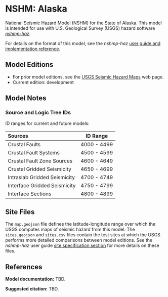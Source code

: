 # NSHM: Alaska

National Seismic Hazard Model (NSHM) for the State of Alaska. This model is intended for use with
U.S. Geological Survey (USGS) hazard software [*nshmp-haz*][1].

For details on the format of this model, see the *nshmp-haz*
[user guide and implementation reference][2].

## Model Editions

* For prior model editions, see the [USGS Seismic Hazard Maps][3] web page.
* Current edition: development

## Model Notes

### Source and Logic Tree IDs

ID ranges for current and future models:

| Sources                       | ID Range    |
|:------------------------------|:-----------:|
| Crustal Faults                | 4000 - 4499 |
| Crustal Fault Systems         | 4500 - 4599 |
| Crustal Fault Zone Sources    | 4600 - 4649 |
| Crustal Gridded Seismicity    | 4650 - 4699 |
| Intraslab Gridded Seismicity  | 4700 - 4749 |
| Interface Gridded Seismicity  | 4750 - 4799 |
| Interface Sections            | 4800 - 4899 |

## Site Files

The `map.geojson` file defines the latitude-longitude range over which the USGS computes
maps of seismic hazard from this model. The `sites.geojson` and `sites.csv` files
contain the test sites at which the USGS performs more detailed comparisons between model editions.
See the *nshmp-haz* user guide [site specification section][4] for more details on these files.

## References

**Model documentation:** TBD.

**Suggested citation:**  TBD.

[1]: https://code.usgs.gov/ghsc/nshmp/nshmp-haz
[2]: https://code.usgs.gov/ghsc/nshmp/nshmp-haz/-/blob/main/docs/README.md
[3]: https://www.usgs.gov/programs/earthquake-hazards/seismic-hazard-maps-and-site-specific-data
[4]: https://code.usgs.gov/ghsc/nshmp/nshmp-haz/-/blob/main/docs/pages/Site-Specification.md
